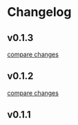 # Changelog


## v0.1.3

[compare changes](https://github.com/Ga11et/nuxt-auth-grokhotov/compare/v0.1.2...v0.1.3)

## v0.1.2

[compare changes](https://github.com/Ga11et/nuxt-auth-grokhotov/compare/v0.1.1...v0.1.2)

## v0.1.1

